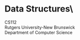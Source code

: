 Data Structures\
==========================
CS112\
Rutgers University-New Brunswick\
Department of Computer Science
